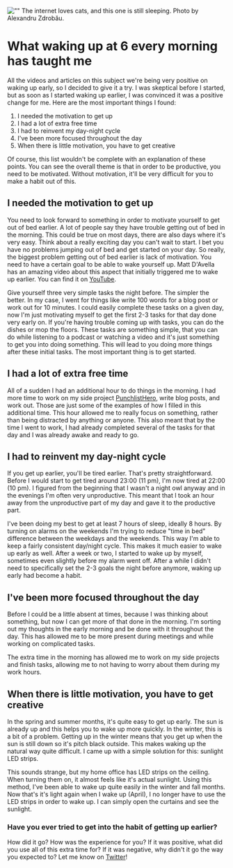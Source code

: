 ![""](/images/articles/sleeping_cat.jpeg)
<span class="caption">The internet loves cats, and this one is still sleeping. Photo by Alexandru Zdrobău.</span>

# What waking up at 6 every morning has taught me
All the videos and articles on this subject we're being very positive on waking up early, 
so I decided to give it a try. I was skeptical before I started, but as soon as I started waking up earlier, 
I was convinced it was a positive change for me. Here are the most important things I found:

1. I needed the motivation to get up
2. I had a lot of extra free time
3. I had to reinvent my day-night cycle
4. I've been more focused throughout the day
5. When there is little motivation, you have to get creative

Of course, this list wouldn't be complete with an explanation of these points. 
You can see the overall theme is that in order to be productive, you need to be motivated. 
Without motivation, it'll be very difficult for you to make a habit out of this.

## I needed the motivation to get up
You need to look forward to something in order to motivate yourself to get out of bed earlier. 
A lot of people say they have trouble getting out of bed in the morning. This could be true on most days, 
there are also days where it's very easy. Think about a really exciting day you can't wait to start. 
I bet you have no problems jumping out of bed and get started on your day. So really, 
the biggest problem getting out of bed earlier is lack of motivation. You need to have a certain goal 
to be able to wake yourself up. Matt D'Avella has an amazing video about this aspect that initially triggered 
me to wake up earlier. You can find it on [YouTube](https://www.youtube.com/watch?v=3kbdGHavGKg).

Give yourself three very simple tasks the night before. The simpler the better. In my case, 
I went for things like write 100 words for a blog post or work out for 10 minutes. 
I could easily complete these tasks on a given day, now I'm just motivating myself to get the first 2-3 
tasks for that day done very early on. If you're having trouble coming up with tasks, 
you can do the dishes or mop the floors. These tasks are something simple, 
that you can do while listening to a podcast or watching a video and it's just something to 
get you into doing something. This will lead to you doing more things after these initial tasks. 
The most important thing is to get started.

## I had a lot of extra free time
All of a sudden I had an additional hour to do things in the morning. I had more time to work on 
my side project [PunchlistHero](https://punchlisthero.com), write blog posts, and work out. 
Those are just some of the examples of how I filled in this additional time. 
This hour allowed me to really focus on something, rather than being distracted by anything or anyone. 
This also meant that by the time I went to work, I had already completed several of the tasks for that day 
and I was already awake and ready to go.

## I had to reinvent my day-night cycle
If you get up earlier, you'll be tired earlier. That's pretty straightforward. Before I would start to 
get tired around 23:00 (11 pm), I'm now tired at 22:00 (10 pm). I figured from the beginning that 
I wasn't a night owl anyway and in the evenings I'm often very unproductive. This meant that I took an 
hour away from the unproductive part of my day and gave it to the productive part. 

I've been doing my best to get at least 7 hours of sleep, ideally 8 hours. By turning on alarms on the 
weekends I'm trying to reduce "time in bed" difference between the weekdays and the weekends. 
This way I'm able to keep a fairly consistent day/night cycle. This makes it much easier to wake 
up early as well. After a week or two, I started to wake up by myself, sometimes even slightly 
before my alarm went off. After a while I didn't need to specifically set the 2-3 goals the night 
before anymore, waking up early had become a habit.

## I've been more focused throughout the day
Before I could be a little absent at times, because I was thinking about something, but now I can get 
more of that done in the morning. I'm sorting out my thoughts in the early morning and be done with it 
throughout the day. This has allowed me to be more present during meetings and while working on complicated tasks. 

The extra time in the morning has allowed me to work on my side projects and finish tasks, 
allowing me to not having to worry about them during my work hours. 

## When there is little motivation, you have to get creative
In the spring and summer months, it's quite easy to get up early. The sun is already up and this 
helps you to wake up more quickly. In the winter, this is a bit of a problem. Getting up in the 
winter means that you get up when the sun is still down so it's pitch black outside. 
This makes waking up the natural way quite difficult. I came up with a simple solution for this: 
sunlight LED strips. 

This sounds strange, but my home office has LED strips on the ceiling. When turning them on, 
it almost feels like it's actual sunlight. Using this method, I've been able to wake up quite easily 
in the winter and fall months. Now that's it's light again when I wake up (April), I no longer 
have to use the LED strips in order to wake up. I can simply open the curtains and see the sunlight.

### Have you ever tried to get into the habit of getting up earlier?
How did it go? How was the experience for you? If it was positive, what did you use all of this extra 
time for? If it was negative, why didn't it go the way you expected to? Let me know on 
[Twitter](https://twitter.com/RJElsinga)!
